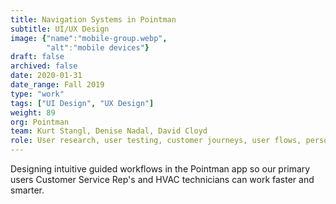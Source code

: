 ```yaml
---
title: Navigation Systems in Pointman
subtitle: UI/UX Design 
image: {"name":"mobile-group.webp",
        "alt":"mobile devices"}
draft: false
archived: false
date: 2020-01-31
date_range: Fall 2019
type: "work"
tags: ["UI Design", "UX Design"]
weight: 89
org: Pointman
team: Kurt Stangl, Denise Nadal, David Cloyd
role: User research, user testing, customer journeys, user flows, personas
---
```

Designing intuitive guided workflows in the Pointman app so our primary users Customer Service Rep's and HVAC technicians can work faster and smarter.